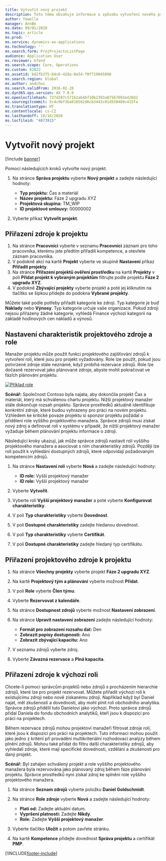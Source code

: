 ```yaml
---
title: Vytvořit nový projekt
description: Toto téma obsahuje informace o způsobu vytvoření nového projektu.
author: Yowelle
manager: AnnBe
ms.date: 09/01/2020
ms.topic: article
ms.prod: ''
ms.service: dynamics-ax-applications
ms.technology: ''
ms.search.form: ProjProjectsListPage
audience: Application User
ms.reviewer: kfend
ms.search.scope: Core, Operations
ms.custom: 82022
ms.assetid: bd2fb375-84c6-428a-8e54-f0f719045898
ms.search.region: Global
ms.author: andchoi
ms.search.validFrom: 2016-02-28
ms.dyn365.ops.version: AX 7.0.0
ms.openlocfilehash: 727d287c571b2a64bf10b2393a87567093a420d2
ms.sourcegitcommit: 5c4c9bf3ba018562d6cb3443c01d550489c415fa
ms.translationtype: HT
ms.contentlocale: cs-CZ
ms.lasthandoff: 10/16/2020
ms.locfileid: "4073915"
---
```

# <a name="create-a-new-project"></a>Vytvořit nový projekt

[!include [banner](../includes/banner.md)]

Pomocí následujících kroků vytvořte nový projekt.

1. Na stránce **Správa projektu** vyberte **Nový projekt** a zadejte následující hodnoty:

    - **Typ projektu:** Čas a materiál
    - **Název projektu:** Fáze 2 upgradu XYZ
    - **Projektová skupina:** TM\_WIP
    - **ID projektové smlouvy:** 00000002

2. Vyberte příkaz **Vytvořit projekt**.

## <a name="assign-a-resource-to-a-project"></a>Přiřazení zdroje k projektu

1. Na stránce **Pracovníci** vyberte v seznamu **Pracovníci** záznam pro toho pracovníka, kterému jste předtím přiřadili kompetence, a otevřete záznam pracovníka.
2. V podokně akcí na kartě **Projekt** vyberte ve skupině **Nastavení** příkaz **Přiřadit projekty**.
3. Na stránce **Přiřazení projektů ověření prostředku** na kartě **Projekty** v poli **Přidat projekt k vybraným projektům** filtrujte podle projektu **Fáze 2 upgradu XYZ**.
4. V podokně **Zbývající projekty** vyberte projekt a poté jej kliknutím na tlačítko se šipkou přidejte do podokna **Vybrané projekty**.

Můžete také podle potřeby přiřadit kategorie ke zdroji. Typ kategorie je buď **Náklady** nebo **Výnosy**. Typ kategorie určuje vaše organizace. Pokud zdroji nejsou přiřazeny žádné kategorie, vyhledá Finance výchozí kategorii na základě hodinových cen nákladů a výnosů.

## <a name="set-up-project-resource-and-role-characteristics"></a>Nastavení charakteristik projektového zdroje a role

Manažer projektu může použít funkci projektového zajišťování zdrojů k vytvoření rolí, které jsou pro projekt vyžadovány. Role lze použít, pokud jsou potvrzené zdroje stále neznámé, když probíhá rezervace zdrojů. Role lze dočasně rezervovat jako plánované zdroje, abyste mohli pokračovat ve fázích plánování projektu.

[![Příklad role](./media/projectresourcing05.jpg)](./media/projectresourcing05.jpg) 

**Scénář:** Společnost Contoso byla najata, aby dokončila projekt Čas a materiál, který má schválenou chartu projektu. Nižší projektový manažer stále dokončuje rozsah projektu. Správce prostředků aktuálně identifikuje konkrétní zdroje, které budou vyhrazeny pro práci na novém projektu. Vzhledem ke kritické povaze projektu si sponzor projektu požádal o přidělení role vyššího projektového manažera. Správce zdrojů musí získat nový zdroj a definovat roli v systému v případě, že nižší projektový manažer vyžaduje během plánování projektu informace o zdroji.

Následující kroky ukazují, jak může správce zdrojů nastavit roli vyššího projektového manažera a asociovat s ním charakteristiky zdrojů. Později lze roli použít k vyhledání dostupných zdrojů, které odpovídají požadovaným kompetencím zdrojů.

1. Na stránce **Nastavení rolí** vyberte **Nová** a zadejte následující hodnoty:

    - **ID role:** Vyšší projektový manažer
    - **ID role:** Vyšší projektový manažer

2. Vyberte **Vytvořit**.
3. Vyberte roli **Vyšší projektový manažer** a poté vyberte **Konfigurovat charakteristiky**.
4. V poli **Typ charakteristiky** vyberte **Dovednost**.
5. V poli **Dostupné charakteristiky** zadejte hledanou dovednost.
6. V poli **Typ charakteristiky** vyberte **Certifikát**.
7. V poli **Dostupné charakteristiky** zadejte hledaný typ certifikátu.

## <a name="assign-a-project-resource-to-a-project"></a>Přiřazení projektového zdroje k projektu

1. Na stránce **Všechny projekty** vyberte projekt **Fáze 2 upgradu XYZ**.
2. Na kartě **Projektový tým a plánování** vyberte možnost **Přidat**.
3. V poli **Role** vyberte **Člen týmu**.
4. Vyberte **Rezervovat z kalendáře**.
5. Na stránce **Dostupnost zdrojů** vyberte možnost **Nastavení zobrazení**.
6. Na stránce **Upravit nastavení zobrazení** zadejte následující hodnoty:

    - **Formát pro zobrazení rozsahu dat:** Den
    - **Zobrazit popisy dostupnosti:** Ano
    - **Zobrazit zbývající kapacitu:** Ano

7. V seznamu zdrojů vyberte zdroj.
8. Vyberte **Závazná rezervace** a **Plná kapacita**.

## <a name="assign-a-resource-to-a-default-role"></a>Přiřazení zdroje k výchozí roli

Chcete-li pomoci správcům projektů nebo zdrojů s procházením hierarchie zdrojů, které lze pro projekt rezervovat. Můžete přiřadit výchozí roli k existujícímu zdroji nebo nově získanému zdroji. Například když byl Daniel najat, měl zkušenosti a dovednosti, aby mohl plnit roli obchodního analytika. Správce zdrojů přidělil tuto Danielovi jako výchozí. Proto správce zdrojů přidal Daniela do fondu obchodních analytiků, kteří jsou k dispozici pro práci na projektech.

Během rezervace zdrojů mohou projektoví manažeři filtrovat zdroje rolí, které jsou k dispozici pro práci na projektech. Tuto informaci mohou použít jako jedno z kritérií při provádění multikriteriální rozhodovací analýzy během plnění zdrojů. Mohou také přidat do filtru další charakteristiky zdrojů, aby vyhledali zdroje, které mají specifické dovednosti, vzdělání a zkušenosti pro daný projekt.

**Scénář:** Byl zahájen schválený projekt a role vyššího projektového manažera byla rezervována jako plánovaný zdroj během fáze plánování projektu. Správce prostředků nyní získal zdroj ke splnění role vyššího projektového manažera.

1. Na stránce **Seznam zdrojů** vyberte položku **Daniel Goldschmidt**.
2. Na stránce **Role zdroje** vyberte **Nová** a zadejte následující hodnoty:

    - **Platí od:** Zadejte aktuální datum.
    - **Vypršení platnosti:** Zadejte **Nikdy**.
    - **Role:** Zadejte **Vyšší projektový manažer**.

3. Vyberte tlačítko **Uložit** a potom zavřete stránku.
4. Na kartě **Kompetence** přidejte dovednost **Správa projektu** a certifikát **PMP**.


[!INCLUDE[footer-include](../includes/footer-banner.md)]